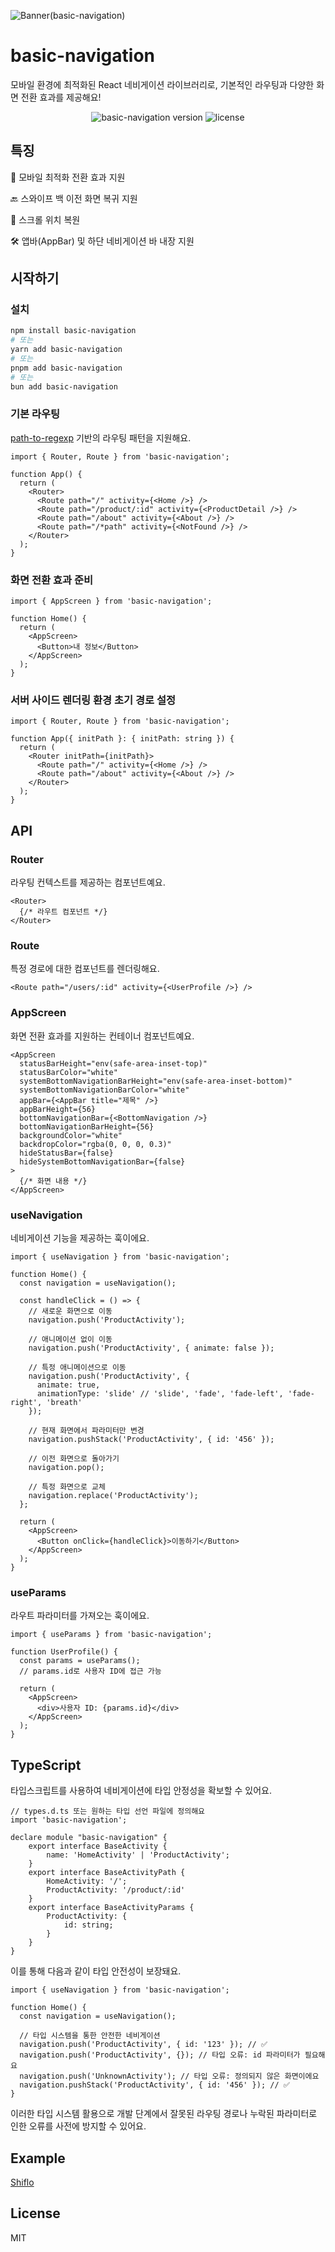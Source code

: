 ![Banner(basic-navigation)](https://github.com/user-attachments/assets/2661452e-a695-48dc-9210-bf93d6577662)

# basic-navigation

모바일 환경에 최적화된 React 네비게이션 라이브러리로, 기본적인 라우팅과 다양한 화면 전환 효과를 제공해요!

<p align="center">
    <img src="https://img.shields.io/npm/v/basic-navigation?style=flat-square&labelColor=%2360758B&color=%23004ECC" alt="basic-navigation version"/>
    <img src="https://img.shields.io/github/license/kimjh96/basic-navigation?style=flat-square" alt="license" />
</p>


## 특징

📱 모바일 최적화 전환 효과 지원

🔙 스와이프 백 이전 화면 복귀 지원

🔄 스크롤 위치 복원

🛠 앱바(AppBar) 및 하단 네비게이션 바 내장 지원


## 시작하기

### 설치

```bash
npm install basic-navigation
# 또는
yarn add basic-navigation
# 또는
pnpm add basic-navigation
# 또는
bun add basic-navigation
```

### 기본 라우팅

<a href="https://github.com/pillarjs/path-to-regexp">path-to-regexp</a> 기반의 라우팅 패턴을 지원해요.

```tsx
import { Router, Route } from 'basic-navigation';

function App() {
  return (
    <Router>
      <Route path="/" activity={<Home />} />
      <Route path="/product/:id" activity={<ProductDetail />} />
      <Route path="/about" activity={<About />} />
      <Route path="/*path" activity={<NotFound />} />
    </Router>
  );
}
```

### 화면 전환 효과 준비

```tsx
import { AppScreen } from 'basic-navigation';

function Home() {
  return (
    <AppScreen>
      <Button>내 정보</Button>
    </AppScreen>
  );
}
```

### 서버 사이드 렌더링 환경 초기 경로 설정

```tsx
import { Router, Route } from 'basic-navigation';

function App({ initPath }: { initPath: string }) {
  return (
    <Router initPath={initPath}>
      <Route path="/" activity={<Home />} />
      <Route path="/about" activity={<About />} />
    </Router>
  );
}
```

## API

### Router

라우팅 컨텍스트를 제공하는 컴포넌트예요.

```tsx
<Router>
  {/* 라우트 컴포넌트 */}
</Router>
```

### Route

특정 경로에 대한 컴포넌트를 렌더링해요.

```tsx
<Route path="/users/:id" activity={<UserProfile />} />
```

### AppScreen

화면 전환 효과를 지원하는 컨테이너 컴포넌트예요.

```tsx
<AppScreen
  statusBarHeight="env(safe-area-inset-top)"
  statusBarColor="white" 
  systemBottomNavigationBarHeight="env(safe-area-inset-bottom)"
  systemBottomNavigationBarColor="white"
  appBar={<AppBar title="제목" />}
  appBarHeight={56}
  bottomNavigationBar={<BottomNavigation />}
  bottomNavigationBarHeight={56}
  backgroundColor="white"
  backdropColor="rgba(0, 0, 0, 0.3)"
  hideStatusBar={false}
  hideSystemBottomNavigationBar={false}
>
  {/* 화면 내용 */}
</AppScreen>
```

### useNavigation

네비게이션 기능을 제공하는 훅이에요.

```tsx
import { useNavigation } from 'basic-navigation';

function Home() {
  const navigation = useNavigation();

  const handleClick = () => {
    // 새로운 화면으로 이동
    navigation.push('ProductActivity');
    
    // 애니메이션 없이 이동
    navigation.push('ProductActivity', { animate: false });
    
    // 특정 애니메이션으로 이동
    navigation.push('ProductActivity', { 
      animate: true,
      animationType: 'slide' // 'slide', 'fade', 'fade-left', 'fade-right', 'breath'
    });

    // 현재 화면에서 파라미터만 변경
    navigation.pushStack('ProductActivity', { id: '456' });
    
    // 이전 화면으로 돌아가기
    navigation.pop();
    
    // 특정 화면으로 교체
    navigation.replace('ProductActivity');
  };

  return (
    <AppScreen>
      <Button onClick={handleClick}>이동하기</Button>
    </AppScreen>
  );
}
```

### useParams

라우트 파라미터를 가져오는 훅이에요.

```tsx
import { useParams } from 'basic-navigation';

function UserProfile() {
  const params = useParams();
  // params.id로 사용자 ID에 접근 가능

  return (
    <AppScreen>
      <div>사용자 ID: {params.id}</div>
    </AppScreen>
  );
}
```

## TypeScript

타입스크립트를 사용하여 네비게이션에 타입 안정성을 확보할 수 있어요.

```tsx
// types.d.ts 또는 원하는 타입 선언 파일에 정의해요
import 'basic-navigation';

declare module "basic-navigation" {
    export interface BaseActivity {
        name: 'HomeActivity' | 'ProductActivity';
    }
    export interface BaseActivityPath {
        HomeActivity: '/';
        ProductActivity: '/product/:id'
    }
    export interface BaseActivityParams {
        ProductActivity: {
            id: string;
        }
    }
}
```

이를 통해 다음과 같이 타입 안전성이 보장돼요.

```tsx
import { useNavigation } from 'basic-navigation';

function Home() {
  const navigation = useNavigation();
  
  // 타입 시스템을 통한 안전한 네비게이션
  navigation.push('ProductActivity', { id: '123' }); // ✅
  navigation.push('ProductActivity', {}); // 타입 오류: id 파라미터가 필요해요
  navigation.push('UnknownActivity'); // 타입 오류: 정의되지 않은 화면이에요  
  navigation.pushStack('ProductActivity', { id: '456' }); // ✅
}
```

이러한 타입 시스템 활용으로 개발 단계에서 잘못된 라우팅 경로나 누락된 파라미터로 인한 오류를 사전에 방지할 수 있어요.

## Example
[Shiflo](https://github.com/shiflo/shiflo-web)

## License
MIT
